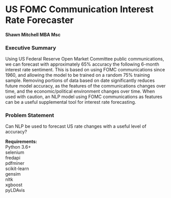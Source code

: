 # US FOMC Communication Interest Rate Forecaster

#### Shawn Mitchell MBA Msc

### Executive Summary

Using US Federal Reserve Open Market Committee public communications, we can forecast with approximately 65% accuracy the following 6-month interest rate sentiment.  This is based on using FOMC communications since 1960, and allowing the model to be trained on a random 75% training sample.  Removing portions of data based on date significantly reduces future model accuracy, as the features of the communications changes over time, and the economic/political environment changes over time.  When used with caution, an NLP model using FOMC communications as features can be a useful supplemental tool for interest rate forecasting.


### Problem Statement

Can NLP be used to forecast US rate changes with a useful level of accuracy?

__Requirements:__<br>
Python 3.6+<br>
selenium<br>
fredapi<br>
pdfminer<br>
scikit-learn<br>
gensim<br>
nltk<br>
xgboost<br>
pyLDAvis<br>
